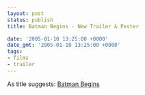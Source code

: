 ```yaml
---
layout: post
status: publish
title: Batman Begins - New Trailer & Poster

date: '2005-01-10 13:25:00 +0000'
date_gmt: '2005-01-10 13:25:00 +0000'
tags:
- films
- trailer
---
```

As title suggests:
<a href="http://www.mymovies.net/promos/batmanbegins/batman.asp">Batman Begins</a>
